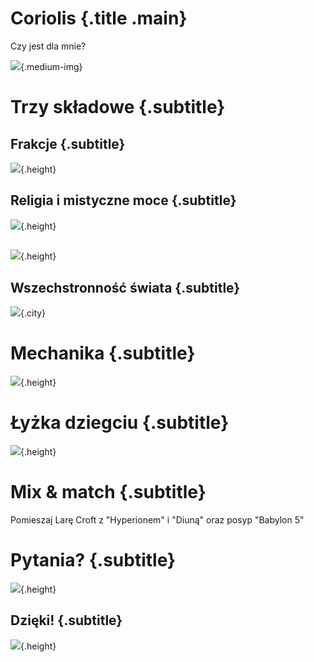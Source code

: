 # Coriolis {.title .main}

<p class="paragraph">Czy jest dla mnie?</p>

![](assets/stacja.jpg){.medium-img}

# Trzy składowe {.subtitle}

## Frakcje {.subtitle}

![](assets/factions.jpg){.height}

## Religia i mistyczne moce {.subtitle}

![](assets/emissary.jpg){.height}

##

![](assets/nordc.jpg){.height}

## Wszechstronność świata {.subtitle}

![](assets/city.jpg){.city}


# Mechanika {.subtitle}

![](assets/dice.jpg){.height}

# Łyżka dziegciu {.subtitle}

![](assets/dziegiec.jpg){.height}

# Mix & match {.subtitle}

<p class="paragraph">Pomieszaj Larę Croft z "Hyperionem" i "Diuną" oraz posyp "Babylon 5"</p>

# Pytania? {.subtitle}

![](assets/unnamed.jpg){.height}


## Dzięki! {.subtitle} 

![](assets/corio6.jpg){.height}
<link href="//db.onlinewebfonts.com/c/c66a8c8c0b5ca45e72dd64fdd13edb49?family=FF+Nexus+Sans" rel="stylesheet" type="text/css"/>
<link href="//db.onlinewebfonts.com/c/49fd27bd9fc2d456041e18185f31c873?family=Foundry+Gridnik" rel="stylesheet" type="text/css"/>
<link rel="stylesheet" type="text/css" href="assets/styles.css">
